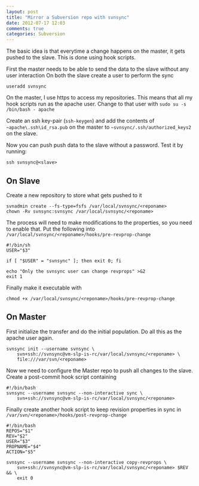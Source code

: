 ```yaml
---
layout: post
title: "Mirror a Subversion repo with svnsync"
date: 2012-07-17 12:03
comments: true
categories: Subversion
---
```

The basic idea is that everytime a change happens on the master, it gets pushed to the slave. This is done using hook scripts.

First the master needs to be able to send the data to the slave without any user interaction
On both the slave create a user to perform the sync
```
useradd svnsync
```
On the master, I use https to access my repositories. This means that all my hook scripts run as the apache user. Change to that user with `sudo su -s /bin/bash - apache`

Create an ssh key-pair (`ssh-keygen`) and add the contents of `~apache\.ssh\id_rsa.pub` on the master to `~svnsync/.ssh/authorized_keys2` on the slave.

Now you can push push data to the slave without a password. Test it by running:
```
ssh svnsync@<slave>
```

## On Slave

Create a new repository to store what gets pushed to it
```
svnadmin create --fs-type=fsfs /var/local/svnsync/<reponame>
chown -Rv svnsync:svnsync /var/local/svnsync/<reponame>
```

The process will need to make modifications to the properties, so you need to enable that. Put the following into `/var/local/svnsync/<reponame>/hooks/pre-revprop-change`
```
#!/bin/sh
USER="$3"

if [ "$USER" = "svnsync" ]; then exit 0; fi

echo "Only the svnsync user can change revprops" >&2
exit 1
```

Finally make it executable with 
```
chmod +x /var/local/svnsync/<reponame>/hooks/pre-revprop-change
```

## On Master

First initialize the transfer and do the initial population. Do all this as the apache user again.
```
svnsync init --username svnsync \
    svn+ssh://svnsync@vm-slp-is-rc/var/local/svnsync/<reponame> \
    file:///var/svn/<reponame>
```

Now we need to configure the Master repo to push all changes to the slave. Create a post-commit hook script containing
```
#!/bin/bash
svnsync --username svnsync --non-interactive sync \
    svn+ssh://svnsync@vm-slp-is-rc/var/local/svnsync/<reponame>
```
Finally create another hook script to keep revision properties in sync in `/var/svn/<reponame>/hooks/post-revprop-change`
```
#!/bin/bash
REPOS="$1"
REV="$2"
USER="$3"
PROPNAME="$4"
ACTION="$5"

svnsync --username svnsync --non-interactive copy-revprops \
    svn+ssh://svnsync@vm-slp-is-rc/var/local/svnsync/<reponame> $REV && \
    exit 0
```
